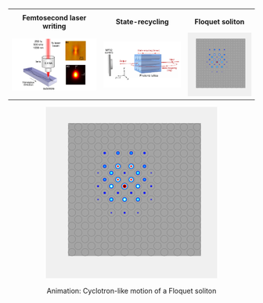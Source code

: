 <style>
td, th {
   border: none!important;
}
</style>

<table>
  <tr>
    <td><b style="font-size:15px"></b></td>
    <td><b style="font-size:15px"></b></td>
 </tr>
<th align="center">Femtosecond laser writing </th>
<th align="center">State-recycling </th>
<th align="center">Floquet soliton </th>
 <tr>
  <td><img src="imageN/FLW.png" width="350" /> </td>   
  <td><img src="imageN/StateRecycling.png" width="360" /> </td> 
  <td><img src="imageN/SolitonEvolution_GIF_2.gif" width="300" />
</td>
</tr>
</table>


<p align="center">
<img src="imageN/SolitonEvolution_GIF_2.gif" width="350"/>
</p>

<p align="center">
Animation: Cyclotron-like motion of a Floquet soliton
</p>
